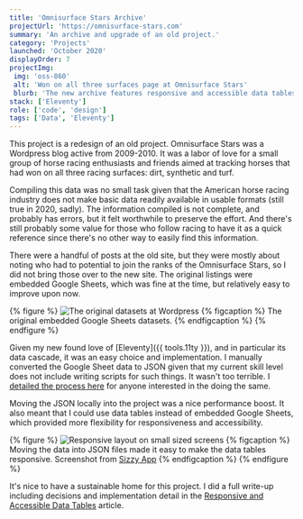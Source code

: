 ```yaml
---
title: 'Omnisurface Stars Archive'
projectUrl: 'https://omnisurface-stars.com'
summary: 'An archive and upgrade of an old project.'
category: 'Projects'
launched: 'October 2020'
displayOrder: 7
projectImg:
 img: 'oss-860'
 alt: 'Won on all three surfaces page at Omnisurface Stars'
 blurb: 'The new archive features responsive and accessible data tables.'
stack: ['Eleventy']
role: ['code', 'design']
tags: ['Data', 'Eleventy']
---
```


This project is a redesign of an old project. Omnisurface Stars was a Wordpress blog active from 2009-2010. It was a labor of love for a small group of horse racing enthusiasts and friends aimed at tracking horses that had won on all three racing surfaces: dirt, synthetic and turf.

Compiling this data was no small task given that the American horse racing industry does not make basic data readily available in usable formats (still true in 2020, sadly). The information compiled is not complete, and probably has errors, but it felt worthwhile to preserve the effort. And there's still probably some value for those who follow racing to have it as a quick reference since there's no other way to easily find this information.

There were a handful of posts at the old site, but they were mostly about noting who had to potential to join the ranks of the Omnisurface Stars, so I did not bring those over to the new site. The original listings were embedded Google Sheets, which was fine at the time, but relatively easy to improve upon now.

{% figure %}
  <picture>
    <source srcset="/img/oss-original.avif" type="image/avif">
    <source srcset="/img/oss-original.webp" type="image/webp">
    <img src="/img/oss-original.png" class="img-center" alt="The original datasets at Wordpress" loading="lazy" />
  </picture>
  {% figcaption %}
    The original embedded Google Sheets datasets.
  {% endfigcaption %}
{% endfigure %}

Given my new found love of [Eleventy]({{ tools.11ty }}), and in particular its data cascade, it was an easy choice and implementation. I manually converted the Google Sheet data to JSON given that my current skill level does not include writing scripts for such things. It wasn't too terrible. I [detailed the process here](/articles/responsive-and-accessible-data-tables/) for anyone interested in the doing the same.

Moving the JSON locally into the project was a nice performance boost. It also meant that I could use data tables instead of embedded Google Sheets, which provided more flexibility for responsiveness and accessibility.

{% figure %}
  <picture>
    <source srcset="/img/oss-mobile.avif" type="image/avif">
    <source srcset="/img/oss-mobile.webp" type="image/webp">
    <img src="/img/oss-mobile.png" class="img-center" alt="Responsive layout on small sized screens" loading="lazy" />
  </picture>
  {% figcaption %}
    Moving the data into JSON files made it easy to make the data tables responsive. Screenshot from <a href="{{ tools.sizzy }}">Sizzy App</a>
  {% endfigcaption %}
{% endfigure %}

It's nice to have a sustainable home for this project. I did a full write-up including decisions and implementation detail in the [Responsive and Accessible Data Tables](/articles/responsive-and-accessible-data-tables/) article.
